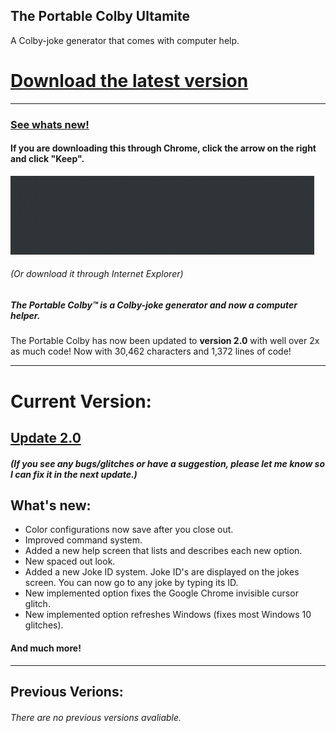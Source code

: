 ## The Portable Colby Ultamite
A Colby-joke generator that comes with computer help.
# [**Download the latest version**](https://github.com/AI199864/The-Portable-Colby/raw/master/Portable%20Colby%20Ultimate%20%5BVersion%202.0%5D%20.exe)
---------------------------------------------------------
### [See whats new!](https://github.com/AI199864/The-Portable-Colby/blob/master/README.md#current-version)

#### If you are downloading this through Chrome, click the arrow on the right and click "Keep".

![](chromesucks.gif)
###### (Or download it through Internet Explorer)

##### The Portable Colby™ is a Colby-joke generator and now a computer helper.

The Portable Colby has now been updated to **version 2.0** with well over 2x as much code!
Now with 30,462 characters and 1,372 lines of code!

---------------------------------------------------------
# Current Version:

## [Update 2.0](https://github.com/AI199864/The-Portable-Colby/raw/master/Portable%20Colby%20Ultimate%20%5BVersion%202.0%5D%20.exe)
##### (If you see any bugs/glitches or have a suggestion, please let me know so I can fix it in the next update.)  

## What's new:
- Color configurations now save after you close out.
- Improved command system.
- Added a new help screen that lists and describes each new option.
- New spaced out look.
- Added a new Joke ID system. Joke ID's are displayed on the jokes screen. You can now go to any joke by typing its ID.
- New implemented option fixes the Google Chrome invisible cursor glitch.
- New implemented option refreshes Windows (fixes most Windows 10 glitches).
#### And much more!
---------------------------------------------------------  

## Previous Verions:
###### There are no previous versions avaliable.
